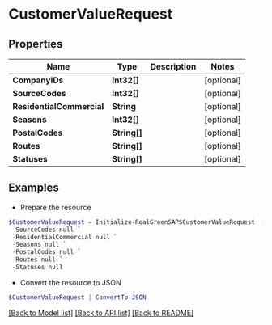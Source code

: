 # CustomerValueRequest
## Properties

Name | Type | Description | Notes
------------ | ------------- | ------------- | -------------
**CompanyIDs** | **Int32[]** |  | [optional] 
**SourceCodes** | **Int32[]** |  | [optional] 
**ResidentialCommercial** | **String** |  | [optional] 
**Seasons** | **Int32[]** |  | [optional] 
**PostalCodes** | **String[]** |  | [optional] 
**Routes** | **String[]** |  | [optional] 
**Statuses** | **String[]** |  | [optional] 

## Examples

- Prepare the resource
```powershell
$CustomerValueRequest = Initialize-RealGreenSAPSCustomerValueRequest  -CompanyIDs null `
 -SourceCodes null `
 -ResidentialCommercial null `
 -Seasons null `
 -PostalCodes null `
 -Routes null `
 -Statuses null
```

- Convert the resource to JSON
```powershell
$CustomerValueRequest | ConvertTo-JSON
```

[[Back to Model list]](../README.md#documentation-for-models) [[Back to API list]](../README.md#documentation-for-api-endpoints) [[Back to README]](../README.md)

